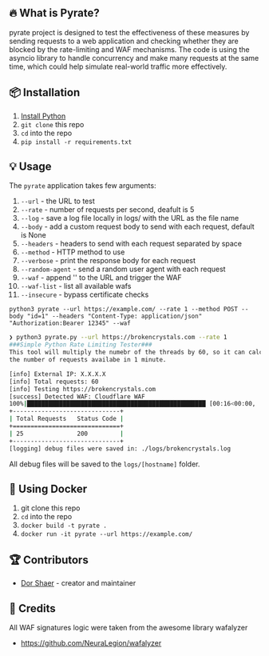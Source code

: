 ## 🔥 What is Pyrate?

pyrate project is designed to test the effectiveness of these measures by sending requests to a web application and checking whether they are blocked by the rate-limiting and WAF mechanisms. The code is using the asyncio library to handle concurrency and make many requests at the same time, which could help simulate real-world traffic more effectively.

## 📦 Installation

1. [Install Python](https://wiki.python.org/moin/BeginnersGuide/Download)
2. `git clone` this repo
3. `cd` into the repo
4. `pip install -r requirements.txt`

## 💡 Usage

The `pyrate` application takes few arguments:

1. `--url` - the URL to test
2. `--rate` - number of requests per second, deafult is 5
3. `--log` - save a log file locally in logs/ with the URL as the file name
4. `--body` - add a custom request body to send with each request, default is None
5. `--headers` - headers to send with each request separated by space
6. `--method` - HTTP method to use
7. `--verbose` - print the response body for each request
8. `--random-agent` - send a random user agent with each request
9. `--waf` - append '<script>alert(1)</script>' to the URL and trigger the WAF
10. `--waf-list` - list all available wafs
11. `--insecure` - bypass certificate checks

`python3 pyrate --url https://example.com/ --rate 1 --method POST --body "id=1" --headers "Content-Type: application/json" "Authorization:Bearer 12345" --waf`

```bash
❯ python3 pyrate.py --url https://brokencrystals.com --rate 1 
###Simple Python Rate Limiting Tester###
This tool will multiply the numebr of the threads by 60, so it can calculate
the number of requests availabe in 1 minute.

[info] External IP: X.X.X.X
[info] Total requests: 60
[info] Testing https://brokencrystals.com
[success] Detected WAF: Cloudflare WAF
100%|██████████████████████████████████████████████████ [00:16<00:00,  3.58it/s]
+------------------------------+
| Total Requests   Status Code |
+==============================+
| 25               200         |
+------------------------------+
[logging] debug files were saved in: ./logs/brokencrystals.log
```

All debug files will be saved to the `logs/[hostname]` folder.

## 🐋 Using Docker

1. git clone this repo
2. `cd` into the repo
3. `docker build -t pyrate .`
4. `docker run -it pyrate --url https://example.com/`

## 🏆 Contributors

- [Dor Shaer](https://github.com/DorShaer) - creator and maintainer

## 🙏 Credits
  All WAF signatures logic were taken from the awesome library wafalyzer
- https://github.com/NeuraLegion/wafalyzer 
